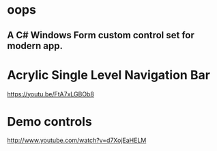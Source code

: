 # oops
## A C# Windows Form custom control set for modern app.

# Acrylic Single Level Navigation Bar
https://youtu.be/FtA7xLGBOb8

# Demo controls
http://www.youtube.com/watch?v=d7XojEaHELM

